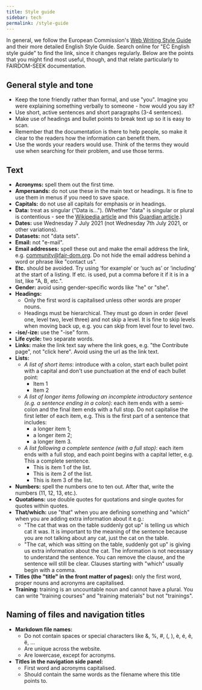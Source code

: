 ```yaml
---
title: Style guide
sidebar: tech
permalink: /style-guide
---
```



In general, we follow the European Commission's [Web Writing Style Guide](https://wikis.ec.europa.eu/display/WEBGUIDE/02.+Web+writing+guidelines) and their more detailed English Style Guide. Search online for "EC English style guide" to find the link, since it changes regularly. Below are the points that you might find most useful, though, and that relate particularly to FAIRDOM-SEEK documentation. 

## General style and tone
 * Keep the tone friendly rather than formal, and use "you". Imagine you were explaining something verbally to someone - how would you say it?
 * Use short, active sentences and short paragraphs (3-4 sentences).
 * Make use of headings and bullet points to break text up so it is easy to scan.
 * Remember that the documentation is there to help people, so make it clear to the readers how the information can benefit them.
 * Use the words your readers would use. Think of the terms they would use when searching for their problem, and use those terms.

## Text
 * **Acronyms:** spell them out the first time.
 * **Ampersands:** do not use these in the main text or headings. It is fine to use them in menus if you need to save space.
 * **Capitals:** do not use all capitals for emphasis or in headings.
 * **Data:** treat as singular ("Data is..."). (Whether "data" is singular or plural is contentious - see the [Wikipedia article](https://en.wikipedia.org/wiki/Data_(word)) and this [Guardian article](https://www.theguardian.com/news/datablog/2010/jul/16/data-plural-singular).)
 * **Dates:** use Wednesday 7 July 2021 (not Wednesday 7th July 2021, or other variations).
 * **Datasets:** not "data sets".
 * **Email:** not "e-mail".
 * **Email addresses:** spell these out and make the email address the link, e.g. [community@fair-dom.org](mailto:community@fair-dom.org). Do not hide the email address behind a word or phrase like "contact us".
 * **Etc.** should be avoided. Try using ‘for example’ or ‘such as’ or ‘including’ at the start of a listing. If etc. is used, put a comma before it if it is in a list, like "A, B, etc.".
 * **Gender:** avoid using gender-specific words like "he" or "she".
 * **Headings:**
    * Only the first word is capitalised unless other words are proper nouns.
    * Headings must be hierarchical. They must go down in order (level one, level two, level three) and not skip a level. It is fine to skip levels when moving back up, e.g. you can skip from level four to level two.
 * **-ise/-ize:** use the "-ise" form.
 * **Life cycle:** two separate words.
 * **Links:** make the link text say where the link goes, e.g. "the Contribute page", not "click here". Avoid using the url as the link text.
 * **Lists:**
    * _A list of short items_: introduce with a colon, start each bullet point with a capital and don't use punctuation at the end of each bullet point:
        * Item 1
        * Item 2
    * _A list of longer items following an incomplete introductory sentence (e.g. a sentence ending in a colon)_: each item ends with a semi-colon and the final item ends with a full stop. Do not capitalise the first letter of each item, e.g. This is the first part of a sentence that includes:
        * a longer item 1;
        * a longer item 2;
        * a longer item 3.
    * _A list following a complete sentence (with a full stop)_: each item ends with a full stop, and each point begins with a capital letter, e.g. This a complete sentence.
        * This is item 1 of the list.
        * This is item 2 of the list.
        * This is item 3 of the list.
 * **Numbers:** spell the numbers one to ten out. After that, write the numbers (11, 12, 13, etc.).
 * **Quotations:** use double quotes for quotations and single quotes for quotes within quotes.
 * **That/which:** use "that" when you are defining something and "which" when you are adding extra information about it e.g.:
    * "The cat that was on the table suddenly got up" is telling us which cat it was. It is important to the meaning of the sentence because you are not talking about any cat, just the cat on the table.
    * "The cat, which was sitting on the table, suddenly got up" is giving us extra information about the cat. The information is not necessary to understand the sentence. You can remove the clause, and the sentence will still be clear. Clauses starting with "which" usually begin with a comma.
 * **Titles (the "title" in the front matter of pages):** only the first word, proper nouns and acronyms are capitalised.
 * **Training:** training is an uncountable noun and cannot have a plural. You can write "training courses" and "training materials" but not "trainings".


## Naming of files and navigation titles

 * **Markdown file names:**
   * Do not contain spaces or special characters like &, %, #, (, ), è, é, ê, ë, ...
   * Are unique across the website.
   * Are lowercase, except for acronyms.
 * **Titles in the navigation side panel:**
   * First word and acronyms capitalised.
   * Should contain the same words as the filename where this title points to.
